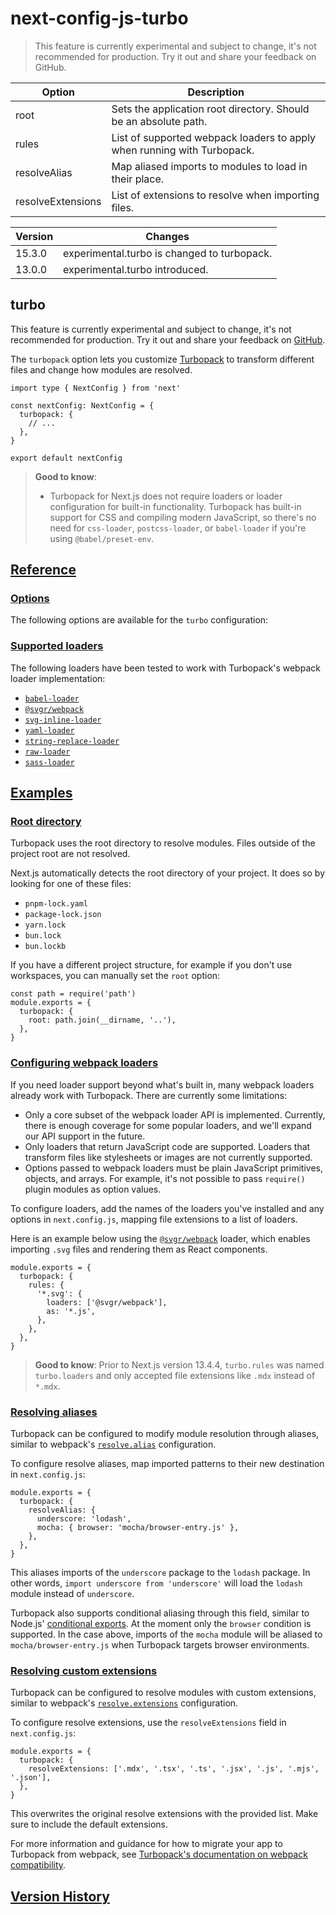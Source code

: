 # next-config-js-turbo

> This feature is currently experimental and subject to change, it's not recommended for production. Try it out and share your feedback on GitHub.

| Option            | Description                                                             |
| ----------------- | ----------------------------------------------------------------------- |
| root              | Sets the application root directory. Should be an absolute path.        |
| rules             | List of supported webpack loaders to apply when running with Turbopack. |
| resolveAlias      | Map aliased imports to modules to load in their place.                  |
| resolveExtensions | List of extensions to resolve when importing files.                     |

| Version | Changes                                     |
| ------- | ------------------------------------------- |
| 15.3.0  | experimental.turbo is changed to turbopack. |
| 13.0.0  | experimental.turbo introduced.              |

## turbo

This feature is currently experimental and subject to change, it's not recommended for production. Try it out and share your feedback on [GitHub](https://github.com/vercel/next.js/issues).

The `turbopack` option lets you customize [Turbopack](/docs/app/api-reference/turbopack) to transform different files and change how modules are resolved.

    import type { NextConfig } from 'next'
     
    const nextConfig: NextConfig = {
      turbopack: {
        // ...
      },
    }
     
    export default nextConfig

> **Good to know**:
> 
> *   Turbopack for Next.js does not require loaders or loader configuration for built-in functionality. Turbopack has built-in support for CSS and compiling modern JavaScript, so there's no need for `css-loader`, `postcss-loader`, or `babel-loader` if you're using `@babel/preset-env`.

## [Reference](#reference)

### [Options](#options)

The following options are available for the `turbo` configuration:

### [Supported loaders](#supported-loaders)

The following loaders have been tested to work with Turbopack's webpack loader implementation:

*   [`babel-loader`](https://www.npmjs.com/package/babel-loader)
*   [`@svgr/webpack`](https://www.npmjs.com/package/@svgr/webpack)
*   [`svg-inline-loader`](https://www.npmjs.com/package/svg-inline-loader)
*   [`yaml-loader`](https://www.npmjs.com/package/yaml-loader)
*   [`string-replace-loader`](https://www.npmjs.com/package/string-replace-loader)
*   [`raw-loader`](https://www.npmjs.com/package/raw-loader)
*   [`sass-loader`](https://www.npmjs.com/package/sass-loader)

## [Examples](#examples)

### [Root directory](#root-directory)

Turbopack uses the root directory to resolve modules. Files outside of the project root are not resolved.

Next.js automatically detects the root directory of your project. It does so by looking for one of these files:

*   `pnpm-lock.yaml`
*   `package-lock.json`
*   `yarn.lock`
*   `bun.lock`
*   `bun.lockb`

If you have a different project structure, for example if you don't use workspaces, you can manually set the `root` option:

    const path = require('path')
    module.exports = {
      turbopack: {
        root: path.join(__dirname, '..'),
      },
    }

### [Configuring webpack loaders](#configuring-webpack-loaders)

If you need loader support beyond what's built in, many webpack loaders already work with Turbopack. There are currently some limitations:

*   Only a core subset of the webpack loader API is implemented. Currently, there is enough coverage for some popular loaders, and we'll expand our API support in the future.
*   Only loaders that return JavaScript code are supported. Loaders that transform files like stylesheets or images are not currently supported.
*   Options passed to webpack loaders must be plain JavaScript primitives, objects, and arrays. For example, it's not possible to pass `require()` plugin modules as option values.

To configure loaders, add the names of the loaders you've installed and any options in `next.config.js`, mapping file extensions to a list of loaders.

Here is an example below using the [`@svgr/webpack`](https://www.npmjs.com/package/@svgr/webpack) loader, which enables importing `.svg` files and rendering them as React components.

    module.exports = {
      turbopack: {
        rules: {
          '*.svg': {
            loaders: ['@svgr/webpack'],
            as: '*.js',
          },
        },
      },
    }

> **Good to know**: Prior to Next.js version 13.4.4, `turbo.rules` was named `turbo.loaders` and only accepted file extensions like `.mdx` instead of `*.mdx`.

### [Resolving aliases](#resolving-aliases)

Turbopack can be configured to modify module resolution through aliases, similar to webpack's [`resolve.alias`](https://webpack.js.org/configuration/resolve/#resolvealias) configuration.

To configure resolve aliases, map imported patterns to their new destination in `next.config.js`:

    module.exports = {
      turbopack: {
        resolveAlias: {
          underscore: 'lodash',
          mocha: { browser: 'mocha/browser-entry.js' },
        },
      },
    }

This aliases imports of the `underscore` package to the `lodash` package. In other words, `import underscore from 'underscore'` will load the `lodash` module instead of `underscore`.

Turbopack also supports conditional aliasing through this field, similar to Node.js' [conditional exports](https://nodejs.org/docs/latest-v18.x/api/packages.html#conditional-exports). At the moment only the `browser` condition is supported. In the case above, imports of the `mocha` module will be aliased to `mocha/browser-entry.js` when Turbopack targets browser environments.

### [Resolving custom extensions](#resolving-custom-extensions)

Turbopack can be configured to resolve modules with custom extensions, similar to webpack's [`resolve.extensions`](https://webpack.js.org/configuration/resolve/#resolveextensions) configuration.

To configure resolve extensions, use the `resolveExtensions` field in `next.config.js`:

    module.exports = {
      turbopack: {
        resolveExtensions: ['.mdx', '.tsx', '.ts', '.jsx', '.js', '.mjs', '.json'],
      },
    }

This overwrites the original resolve extensions with the provided list. Make sure to include the default extensions.

For more information and guidance for how to migrate your app to Turbopack from webpack, see [Turbopack's documentation on webpack compatibility](https://turbo.build/pack/docs/migrating-from-webpack).

## [Version History](#version-history)
